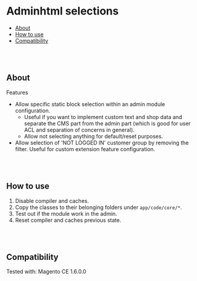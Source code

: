 # Adminhtml selections

- [About](#about)
- [How to use](#how-to-use)
- [Compatibility](#compatibility)


<br><br>

## About

Features

- Allow specific static block selection within an admin module configuration.
  - Useful if you want to implement custom text and shop data and separate the CMS part from the admin part (which is good for user ACL and separation of concerns in general).
  - Allow not selecting anything for default/reset purposes.
- Allow selection of 'NOT LOGGED IN' customer group by removing the filter. Useful for custom extension feature configuration.


<br><br>

## How to use

1. Disable compiler and caches.
2. Copy the classes to their belonging folders under `app/code/core/*`.
3. Test out if the module work in the admin.
4. Reset compiler and caches previous state.


<br><br>

## Compatibility

Tested with: Magento CE 1.6.0.0

